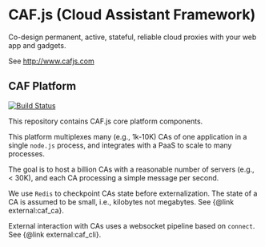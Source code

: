 # CAF.js (Cloud Assistant Framework)

Co-design permanent, active, stateful, reliable cloud proxies with your web app and gadgets.

See http://www.cafjs.com

## CAF Platform
[![Build Status](https://travis-ci.org/cafjs/caf_platform.svg?branch=master)](https://travis-ci.org/cafjs/caf_platform)


This repository contains CAF.js core platform components.

This platform multiplexes many (e.g., 1k-10K) CAs of one application in a single `node.js` process, and integrates with a PaaS to scale to many processes.

The goal is to host a billion CAs with a reasonable number of servers (e.g., < 30K), and each CA processing a simple message per second.

We use `Redis` to checkpoint CAs state before externalization. The state of a CA is assumed to be small, i.e., kilobytes not megabytes. See {@link external:caf_ca}.

External interaction with CAs uses a websocket pipeline based on `connect`. See {@link external:caf_cli}.
